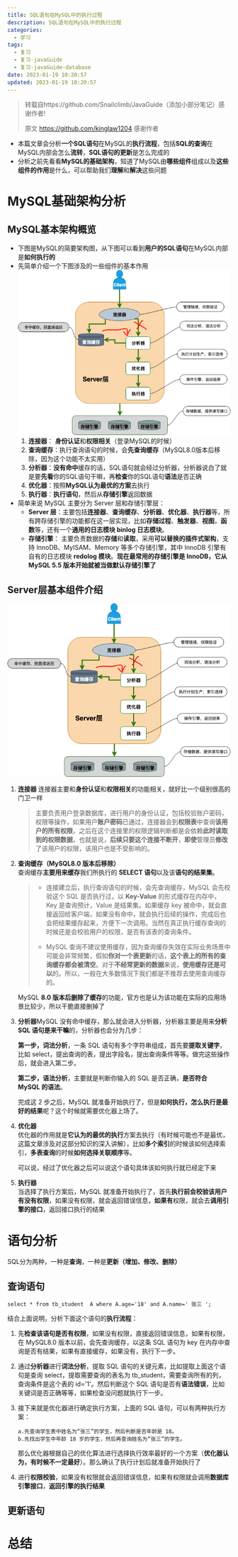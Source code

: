 ```yaml
---
title: SQL语句在MySQL中的执行过程
description: SQL语句在MySQL中的执行过程
categories:
  - 学习
tags:
  - 复习
  - 复习-javaGuide
  - 复习-javaGuide-database
date: 2023-01-19 10:20:57
updated: 2023-01-19 10:20:57
---
```


> 转载自https://github.com/Snailclimb/JavaGuide（添加小部分笔记）感谢作者!
>
> 原文 https://github.com/kinglaw1204 感谢作者

- 本篇文章会分析**一个SQL语句**在MySQL的**执行流程**，包括**SQL的查询**在MySQL内部会怎么**流转**，**SQL语句的更新**是怎么完成的
- 分析之前先看看**MySQL的基础架构**，知道了MySQL由**哪些组件**组成以及**这些组件的作用**是什么，可以帮助我们**理解**和**解决**这些问题

 # MySQL基础架构分析

## MySQL基本架构概览

- 下图是MySQL的简要架构图，从下图可以看到**用户的SQL语句**在MySQL内部是**如何执行的**
- 先简单介绍一个下图涉及的一些组件的基本作用
  ![image-20230119113638560](https://raw.githubusercontent.com/lwmfjc/lwmfjc.github.io.resource/main/img/image-20230119113638560.png)
  1. **连接器**： **身份认证**和**权限相关**（登录MySQL的时候）
  2. **查询缓存**：执行查询语句的时候，会**先查询缓存**（MySQL8.0版本后移除，因为这个功能不太实用）
  3. **分析器**：**没有命中**缓存的话，SQL语句就会经过分析器，分析器说白了就是要**先看**你的SQL语句干嘛，再**检查**你的SQL语句**语法**是否正确
  4. **优化器**：按照**MySQL认为最优的方案**去执行
  5. **执行器**：**执行语句**，然后从**存储引擎**返回数据
- 简单来说 MySQL 主要分为 Server 层和存储引擎层：
  - **Server 层**：主要包括**连接器**、**查询缓存**、**分析器**、**优化器**、**执行器**等，所有跨存储引擎的功能都在这一层实现，比如**存储过程**、**触发器**、**视图**，**函数**等，还有一个**通用的日志模块 binlog 日志模块**。
  - **存储引擎**： 主要负责数据的**存储**和**读取**，采用**可以替换的插件式架构**，支持 InnoDB、MyISAM、Memory 等多个存储引擎，其中 InnoDB 引擎有自有的日志模块 **redolog 模块**。**现在最常用的存储引擎是 InnoDB，它从 MySQL 5.5 版本开始就被当做默认存储引擎了**

## Server层基本组件介绍

![image-20230119113638560](https://raw.githubusercontent.com/lwmfjc/lwmfjc.github.io.resource/main/img/image-20230119113638560.png)

1. **连接器**
   连接器主要和**身份认证**和**权限相关**的功能相关，就好比一个级别很高的门卫一样  

   > 主要负责用户登录数据库，进行用户的身份认证，包括校验账户密码，权限等操作，如果用户**账户密码**已通过，连接器会到**权限表**中查询**该用户的所有权限**，之后在这个连接里的权限逻辑判断都是会依赖**此时读取到的权限数据**，也就是说，**后续只要这个连接不断开**，**即使**管理员**修改**了该用户的权限，该用户也是不受影响的。

2. **查询缓存（MySQL8.0 版本后移除）**  
   查询缓存**主要用来缓存**我们所执行的 **SELECT 语句**以及该**语句的结果集**。

   > -  连接建立后，执行查询语句的时候，会先查询缓存，MySQL 会先校验这个 SQL 是否执行过，以 **Key-Value** 的形式缓存在内存中，Key 是查询预计，Value 是结果集。如果缓存 key 被命中，就会直接返回给客户端，如果没有命中，就会执行后续的操作，完成后也会把结果缓存起来，方便下一次调用。当然在真正执行缓存查询的时候还是会校验用户的权限，是否有该表的查询条件。
   >
   > - MySQL 查询不建议使用缓存，因为查询缓存失效在实际业务场景中可能会非常频繁，假如**你对一个表更新**的话，**这个表上的所有的查询缓存都会被清空**。对于**不经常更新的数据**来说，**使用缓存还是可以**的。所以，一般在大多数情况下我们都是不推荐去使用查询缓存的。

   MySQL **8.0 版本后删除了缓存**的功能，官方也是认为该功能在实际的应用场景比较少，所以干脆直接删掉了

3. **分析器**MySQL 没有命中缓存，那么就会进入分析器，分析器主要是用来**分析 SQL 语句是来干嘛**的，分析器也会分为几步：

   **第一步，词法分析**，一条 SQL 语句有多个字符串组成，首先要**提取关键字**，比如 select，提出查询的表，提出字段名，提出查询条件等等。做完这些操作后，就会进入第二步。

   **第二步，语法分析**，主要就是判断你输入的 SQL 是否正确，**是否符合 MySQL 的语法**。

   完成这 2 步之后，MySQL 就准备开始执行了，但是**如何执行，怎么执行是最好的结果**呢？这个时候就需要优化器上场了。

4. **优化器**  
   优化器的作用就是**它认为的最优的执行**方案去执行（有时候可能也不是最优，这篇文章涉及对这部分知识的深入讲解），比如**多个索引**的时候该如何选择索引，**多表查询**的时候**如何选择关联顺序**等。

   可以说，经过了优化器之后可以说这个语句具体该如何执行就已经定下来

5. **执行器**  
   当选择了执行方案后，MySQL 就准备开始执行了，首先**执行前会校验该用户有没有权限**，如果没有权限，就会返回错误信息，**如果有**权限，就会去**调用引擎的接口**，返回接口执行的结果

# 语句分析  

SQL分为两种，一种是**查询**，一种是**更新（增加、修改、删除）**

## 查询语句

```select * from tb_student  A where A.age='18' and A.name=' 张三 ';```

结合上面说明，分析下面这个语句的**执行流程**：  

1. 先**检查该语句是否有权限**，如果没有权限，直接返回错误信息，如果有权限，在 MySQL8.0 版本以前，会先查询缓存，以这条 SQL 语句为 key 在内存中查询是否有结果，如果有直接缓存，如果没有，执行下一步。

2. 通过**分析器**进行**词法分析**，提取 SQL 语句的关键元素，比如提取上面这个语句是查询 select，提取需要查询的表名为 tb_student，需要查询所有的列，查询条件是这个表的 id='1'。然后判断这个 SQL 语句是否有**语法错误**，比如关键词是否正确等等，如果检查没问题就执行下一步。

3. 接下来就是优化器进行确定执行方案，上面的 SQL 语句，可以有两种执行方案：  

   ```
   a.先查询学生表中姓名为“张三”的学生，然后判断是否年龄是 18。
   b.先找出学生中年龄 18 岁的学生，然后再查询姓名为“张三”的学生。
   ```

   那么优化器根据自己的优化算法进行选择执行效率最好的一个方案（**优化器认为，有时候不一定最好**）。那么确认了执行计划后就准备开始执行了

4. 进行**权限校验**，如果没有权限就会返回错误信息，如果有权限就会调用**数据库引擎接口**，**返回引擎的执行结果**

## 更新语句

# 总结

